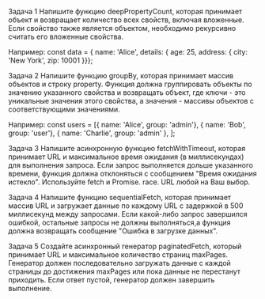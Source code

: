 Задача 1
Напишите функцию deepPropertyCount, которая принимает объект и возвращает количество всех свойств, включая вложенные. 
Если свойство также является объектом, необходимо рекурсивно считать его вложенные свойства.

Например:
const data = { name: 'Alice', details: { age: 25, address: { city: 'New York', zip: 10001 }}};

Задача 2
Напишите функцию groupBy, которая принимает массив объектов и строку property.
Функция должна группировать объекты по значению указанного свойства и возвращать объект, где ключи - это уникальные значения этого свойства, а значения - массивы объектов с соответствующими значениями.

Например:
const users = [{ name: 'Alice', group: 'admin'}, { name: 'Bob', group: 'user'}, { name:
'Charlie', group: 'admin' }, ];

Задача 3
Напишите асинхронную функцию fetchWithTimeout, которая принимает URL и максимальное время ожидания (в миллисекундах) для выполнения запроса. 
Если запрос выполняется дольше указанного времени, функция должна отклоняться с сообщением "Время ожидания истекло". 
Используйте fetch и Promise. race. URL любой на Ваш выбор.

Задача 4
Напишите функцию sequentialFetch, которая принимает массив URL и загружает данные по каждому URL с задержкой в 500 миллисекунд между запросами. 
Если какой-либо запрос завершился ошибкой, остальные запросы не должны выполняться,а функция должна возвращать сообщение "Ошибка в загрузке данных".

Задача 5
Создайте асинхронный генератор paginatedFetch, который принимает URL и максимальное количество страниц maxPages. 
Генератор должен последовательно загружать данные с каждой страницы до достижения maxPages или пока данные не перестанут приходить. 
Если ответ пустой, генератор должен завершить выполнение.

